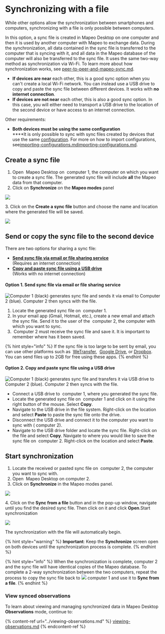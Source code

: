 # Synchronizing with a file

While other options allow the synchronization between smartphones and computers, synchronizing with a file is only possible between computers.

In this option, a sync file is created in Mapeo Desktop on one computer and then it is used by another computer with Mapeo to exchange data. During the synchronization, all data contained in the sync file is transferred to the computer that is syncing with it, and all data in the Mapeo database of the computer will also be transferred to the sync file. It uses the same two-way method as synchronization via Wi-Fi. To learn more about how synchronization works, see [peer-to-peer-and-mapeo-sync.md](../../../../overview/about-mapeo/peer-to-peer-and-mapeo-sync.md "mention").

* **If devices are near** each other, this is a good sync option when you can't create a local Wi-Fi network. You can instead use a <img src="../../../../.gitbook/assets/USB_stick_memory.png" alt="" data-size="line">USB drive to copy and paste the sync file between different devices. It works with <img src="../../../../.gitbook/assets/Computer_no_internet_icon.png" alt="" data-size="line">**no internet connection**.
* **If devices are not near** <mark style="color:red;"></mark> each other, this is also a good sync option. In this case, you will either need to transport a <img src="../../../../.gitbook/assets/USB_stick_memory.png" alt="" data-size="line">USB drive to the location of the second device or have access to an <img src="../../../../.gitbook/assets/Computer_internet_icon.png" alt="" data-size="line">internet connection.&#x20;

Other requirements:&#x20;

* **Both devices must be using the same configuration**\
  ****It is only possible to sync with sync files created by devices that use the same [configuration](../../../will-mapeo-work-out-of-the-box-for-me/default-configuration.md#about-configurations). For more on how to import configurations, see[importing-configurations.md](../../../mapeo-desktop-installation-setup/importing-configurations.md "mention")[importing-configurations.md](../../../mapeo-mobile-installation-setup/importing-configurations.md "mention").

## Create a sync file

1. Open <img src="../../../../.gitbook/assets/Mapeo_Desktop.png" alt="" data-size="line"> Mapeo Desktop on <img src="../../../../.gitbook/assets/laptop_icon.png" alt="" data-size="line"> computer 1, the computer on which you want to create a sync file. The generated sync file will include **all** the Mapeo data from that computer.
2. Click on **Synchronize** on the **Mapeo modes** panel

![](../../../../.gitbook/assets/Md\_Synchronize\_mode.jpg)

3\. Click on the **Create a sync file** button and choose the name and location where the generated file will be saved.

![](../../../../.gitbook/assets/Md\_sync\_create\_syncfile.jpg)

## Send or copy the sync file to the second device

There are two options for sharing a sync file:

* [**Send sync file via email or file sharing service**](synchronizing-with-a-file.md#send-sync-file-via-email-or-file-sharing-service)\
  (Requires an <img src="../../../../.gitbook/assets/Computer_internet_icon.png" alt="" data-size="line">internet connection)
* [**Copy and paste sync file using a USB drive**](synchronizing-with-a-file.md#option-2.-copy-pasting-it-among-different-devices-with-no-internet-connection-you-will-need-a-usb-dr)\
  (Works with <img src="../../../../.gitbook/assets/Computer_no_internet_icon.png" alt="" data-size="line">no internet connection)

#### **Option 1. Send sync file via email or file sharing service**

![Computer 1 (black) generates sync file and sends it via email to Computer 2 (blue).&#x20;
Computer 2 then syncs with the file. ](../../../../.gitbook/assets/Md\_sync\_with\_file\_send\_via\_internet.jpg)

1. Locate the generated sync file on <img src="../../../../.gitbook/assets/laptop_icon.png" alt="" data-size="line"> computer 1.
2. In your email app (<img src="../../../../.gitbook/assets/Gmail-logo.png" alt="" data-size="line">Gmail, <img src="../../../../.gitbook/assets/HOTMAIL_icon.jpg" alt="" data-size="line">Hotmail, etc.), create a new email and attach the sync file. Send it to the user of the <img src="../../../../.gitbook/assets/Laptop_blue_icon.jpg" alt="" data-size="line"> computer 2, the computer with which you want to sync.
3. <img src="../../../../.gitbook/assets/Laptop_blue_icon.jpg" alt="" data-size="line"> Computer 2 must receive the sync file and save it. It is important to remember where has it been saved.

{% hint style="info" %}
If the sync file is too large to be sent by email, you can use other platforms such as <img src="../../../../.gitbook/assets/WE_TRANSFER.png" alt="" data-size="line"> [WeTransfer](https://wetransfer.com), <img src="../../../../.gitbook/assets/drive.png" alt="" data-size="line"> [Google Drive](https://www.google.com/drive/), or <img src="../../../../.gitbook/assets/DROPBOX.jpg" alt="" data-size="line">[Dropbox](https://www.dropbox.com). You can send files up to 2GB for free using these apps.
{% endhint %}

#### **Option 2. Copy and paste sync file using a USB drive**

![Computer 1 (black) generates sync file and transfers it via USB drive to Computer 2 (blue).
Computer 2 then syncs with the file.](../../../../.gitbook/assets/Md\_Sync\_with\_file\_via\_USB.jpg)



* Connect a <img src="../../../../.gitbook/assets/USB_stick_memory.png" alt="" data-size="line">USB drive to <img src="../../../../.gitbook/assets/laptop_icon.png" alt="" data-size="line"> computer 1, where you generated the sync file.
* Locate the generated sync file on <img src="../../../../.gitbook/assets/laptop_icon.png" alt="" data-size="line"> computer 1 and click on it using the right button of the mouse. Select **Copy**.
* Navigate to the <img src="../../../../.gitbook/assets/USB_stick_memory.png" alt="" data-size="line">USB drive in the file system. Right-click on the location and select **Paste** to paste the sync file onto the drive.
* Disconnect the <img src="../../../../.gitbook/assets/USB_stick_memory.png" alt="" data-size="line">USB drive and connect it to the computer you want to sync with (<img src="../../../../.gitbook/assets/Laptop_blue_icon.jpg" alt="" data-size="line"> computer 2).
* Navigate to the <img src="../../../../.gitbook/assets/USB_stick_memory.png" alt="" data-size="line">USB drive folder and locate the sync file. Right-click on the file and select **Copy**. Navigate to where you would like to save the sync file on <img src="../../../../.gitbook/assets/Laptop_blue_icon.jpg" alt="" data-size="line"> computer 2. Right-click on the location and select **Paste**.

## Start synchronization

1. Locate the received or pasted sync file on <img src="../../../../.gitbook/assets/Laptop_blue_icon.jpg" alt="" data-size="line"> computer 2, the computer you want to sync with.
2. Open <img src="../../../../.gitbook/assets/Mapeo_Desktop.png" alt="" data-size="line"> Mapeo Desktop on <img src="../../../../.gitbook/assets/Laptop_blue_icon.jpg" alt="" data-size="line">computer 2.
3. Click on **Synchronize** in the Mapeo modes panel.

![](../../../../.gitbook/assets/Md\_Synchronize\_mode.jpg)

4\. Click on the **Sync from a file** button and in the pop-up window, navigate until you find the desired sync file. Then click on it and click **Open**.Start synchronization

![](../../../../.gitbook/assets/Md\_sync\_from\_file.jpg)

The synchronization with the file will automatically begin.&#x20;

{% hint style="warning" %}
**Important**: Keep the **Synchronize** screen open on both devices until the synchronization process is complete.
{% endhint %}

{% hint style="info" %}
When the synchronization is complete, <img src="../../../../.gitbook/assets/Laptop_blue_icon.jpg" alt="" data-size="line">computer 2 and the sync file will have identical copies of the Mapeo database. To complete a 2-way synchronization between the two computers, repeat the process to copy the sync file back to ![](../../../../.gitbook/assets/laptop\_icon.png) computer 1 and use it to **Sync from a file**.
{% endhint %}

### View synced observations

To learn about viewing and managing synchronized data in Mapeo Desktop **Observations** mode, continue to:

{% content-ref url="../viewing-observations.md" %}
[viewing-observations.md](../viewing-observations.md)
{% endcontent-ref %}
